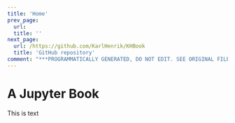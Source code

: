 ```yaml
---
title: 'Home'
prev_page:
  url: 
  title: ''
next_page:
  url: /https://github.com/KarlHenrik/KHBook
  title: 'GitHub repository'
comment: "***PROGRAMMATICALLY GENERATED, DO NOT EDIT. SEE ORIGINAL FILES IN /content***"
---
```

# A Jupyter Book

This is text
